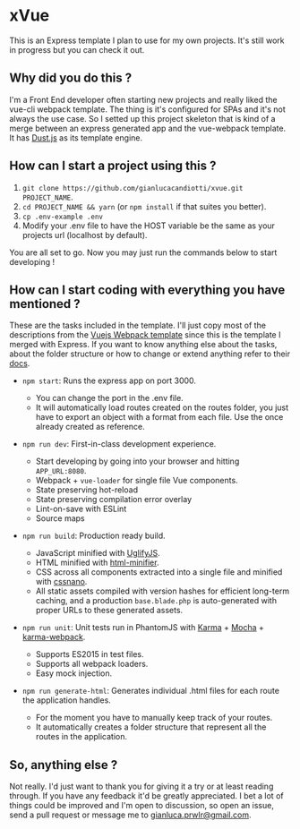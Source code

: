 # xVue

This is an Express template I plan to use for my own projects. It's still work in progress but you can check it out.

## Why did you do this ?

I'm a Front End developer often starting new projects and really liked the vue-cli webpack template. The thing is it's configured for SPAs and it's not always the use case. So I setted up this project skeleton that is kind of a merge between an express generated app and the vue-webpack template. It has [Dust.js](http://www.dustjs.com/) as its template engine.

## How can I start a project using this ?

1. `git clone https://github.com/gianlucacandiotti/xvue.git PROJECT_NAME`.
2. `cd PROJECT_NAME && yarn` (or `npm install` if that suites you better).
3. `cp .env-example .env`
4. Modify your .env file to have the HOST variable be the same as your projects url (localhost by default).

You are all set to go. Now you may just run the commands below to start developing !

## How can I start coding with everything you have mentioned ?

These are the tasks included in the template. I'll just copy most of the descriptions from the [Vuejs Webpack template](https://github.com/vuejs-templates/webpack) since this is the template I merged with Express. If you want to know anything else about the tasks, about the folder structure or how to change or extend anything refer to their [docs](http://vuejs-templates.github.io/webpack/).

- `npm start`: Runs the express app on port 3000.
  - You can change the port in the .env file.
  - It will automatically load routes created on the routes folder, you just have to export an object with a format from each file. Use the once already created as reference.

- `npm run dev`: First-in-class development experience.
  - Start developing by going into your browser and hitting `APP_URL:8080`.
  - Webpack + `vue-loader` for single file Vue components.
  - State preserving hot-reload
  - State preserving compilation error overlay
  - Lint-on-save with ESLint
  - Source maps

- `npm run build`: Production ready build.
  - JavaScript minified with [UglifyJS](https://github.com/mishoo/UglifyJS2).
  - HTML minified with [html-minifier](https://github.com/kangax/html-minifier).
  - CSS across all components extracted into a single file and minified with [cssnano](https://github.com/ben-eb/cssnano).
  - All static assets compiled with version hashes for efficient long-term caching, and a production `base.blade.php` is auto-generated with proper URLs to these generated assets.

- `npm run unit`: Unit tests run in PhantomJS with [Karma](http://karma-runner.github.io/0.13/index.html) + [Mocha](http://mochajs.org/) + [karma-webpack](https://github.com/webpack/karma-webpack).
  - Supports ES2015 in test files.
  - Supports all webpack loaders.
  - Easy mock injection.

- `npm run generate-html`: Generates individual .html files for each route the application handles.
  - For the moment you have to manually keep track of your routes.
  - It automatically creates a folder structure that represent all the routes in the application.

## So, anything else ?

Not really. I'd just want to thank you for giving it a try or at least reading through. If you have any feedback it'd be greatly appreciated. I bet a lot of things could be improved and I'm open to discussion, so open an issue, send a pull request or message me to gianluca.prwlr@gmail.com.
